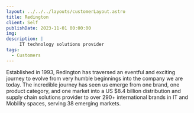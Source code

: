 ```yaml
---
layout: ../../../layouts/customerLayout.astro
title: Redington
client: Self
publishDate: 2023-11-01 00:00:00
img: 
description: |
     IT technology solutions provider
tags:
  - Customers
---
```



Established in 1993, Redington has traversed an eventful and exciting journey to evolve from very humble beginnings into the company we are today. The incredible journey has seen us emerge from one brand, one product category, and one market into a US $8.4 billion distribution and supply chain solutions provider to over 290+ international brands in IT and Mobility spaces, serving 38 emerging markets.